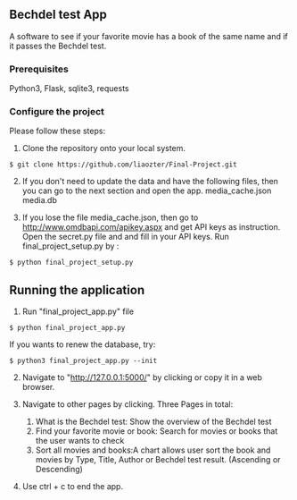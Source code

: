 ## Bechdel test App
A software to see if your favorite movie has a book of the same name and if it passes the Bechdel test.

### Prerequisites

Python3, Flask, sqlite3, requests

### Configure the project

Please follow these steps:

1. Clone the repository onto your local system.
```
$ git clone https://github.com/liaozter/Final-Project.git
```

2. If you don't need to update the data and have the following files, then you can go to the next section and open the app.
media_cache.json
media.db

3. If you lose the file media_cache.json, then go to http://www.omdbapi.com/apikey.aspx and get API keys as instruction.
   Open the secret.py file and and fill in your API keys.
   Run final_project_setup.py by :
```
$ python final_project_setup.py
```

## Running the application
1. Run "final_project_app.py" file
```
$ python final_project_app.py
```

If you wants to renew the database, try:
```
$ python3 final_project_app.py --init
```
2. Navigate to "http://127.0.0.1:5000/" by clicking or copy it in a web browser.

3. Navigate to other pages by clicking.
Three Pages in total:
    1. What is the Bechdel test: Show the overview of the Bechdel test
    2. Find your favorite movie or book: Search for movies or books that the user wants to check
    3. Sort all movies and books:A chart allows user sort the book and movies by Type, Title, Author or Bechdel test result. (Ascending or Descending)

4. Use ctrl + c to end the app.